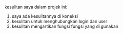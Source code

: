 kesulitan saya dalam projek ini:

1. saya ada kesulitannya di koneksi
2. kesulitan untuk menghubungkan login dan user
3. kesulitan mengartikan fungsi fungsi yang di gunakan
